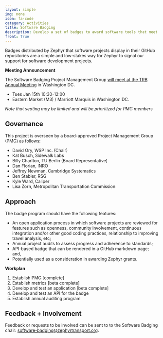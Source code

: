 ```yaml
---
layout: simple
img: none
icon: fa-code
category: Activities
title: Software Badging
description: Develop a set of badges to award software tools that meet various criteria.  
front: True
---
```


Badges distributed by Zephyr that software projects display in their GitHub repositories are a simple and low-stakes way for Zephyr to signal our support for software development projects. 

**Meeting Announcement**

The Software Badging Project Management Group [will meet at the TRB Annual Meeting](/events/2019-jan-badging-pmg) in Washington DC.

  - Tues Jan 15th 10:30-12:00
  - Eastern Market (M3) / Marriott Marquis in Washington DC.  

*Note that seating may be limited and will be prioritized for PMG members*


## Governance

This project is overseen by a board-approved Project Management Group (PMG) as follows:
 - David Ory, WSP Inc. (Chair)
 - Kat Busch, Sidewalk Labs
 - Billy Charlton, TU Berlin (Board Representative)
 - Dan Florian, INRO
 - Jeffrey Newman, Cambridge Systematics
 - Ben Stabler, RSG
 - Kyle Ward, Caliper 
 - Lisa Zorn, Metropolitan Transportation Commission 
 
## Approach

The badge program should have the following features:

 - An open application process in which software projects are reviewed for features such as openness, community involvement, continuous integration and/or other good coding practices, relationship to improving travel analysis, etc;  
 - Annual project audits to assess progress and adherence to standards;   
 - API-based badge that can be rendered in a GitHub markdown page; and,  
 - Potentially used as a consideration in awarding Zephyr grants.  

**Workplan**  

1. Establish PMG [complete]  
2. Establish metrics [beta complete]  
3. Develop and test an application [beta complete]  
4. Develop and test an API for the badge  
5. Establish annual auditing program

## Feedback + Involvement

Feedback or requests to be involved can be sent to to the Software Badging chair: [software-badging@zephyrtransport.org](mailto://software-badging@zephyrtransport.org).
